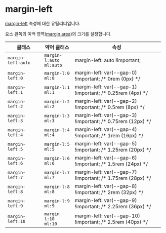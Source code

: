 # margin-left

[margin-left](https://developer.mozilla.org/en-US/docs/Web/CSS/margin-left) 속성에 대한 유틸리티입니다.

요소 왼쪽의 여백 영역([margin area](https://developer.mozilla.org/en-US/docs/Web/CSS/CSS_box_model/Introduction_to_the_CSS_box_model#margin_area))의 크기를 설정합니다.

<table>
  <thead>
    <tr>
      <th scope="col">클래스</th>
      <th scope="col">약어 클래스</th>
      <th scope="col">속성</th>
    </tr>
  </thead>
  <tbody>
  <tr>
  <td><code>margin-left:auto</code></td>
  <td><code>margin-l:auto</code><br><code>ml:auto</code></td>
  <td><span class="code">margin-left: auto !important;</span></td>
</tr>
<tr>
  <td><code>margin-left:0</code></td>
  <td><code>margin-l:0</code><br><code>ml:0</code></td>
  <td><span class="code">margin-left: var(--gap-0) !important;</span> <span class="c:weak">/* 0rem (0px) */</span></td>
</tr>
<tr>
  <td><code>margin-left:1</code></td>
  <td><code>margin-l:1</code><br><code>ml:1</code></td>
  <td><span class="code">margin-left: var(--gap-1) !important;</span> <span class="c:weak">/* 0.25rem (4px) */</span></td>
</tr>
<tr>
  <td><code>margin-left:2</code></td>
  <td><code>margin-l:2</code><br><code>ml:2</code></td>
  <td><span class="code">margin-left: var(--gap-2) !important;</span> <span class="c:weak">/* 0.5rem (8px) */</span></td>
</tr>
<tr>
  <td><code>margin-left:3</code></td>
  <td><code>margin-l:3</code><br><code>ml:3</code></td>
  <td><span class="code">margin-left: var(--gap-3) !important;</span> <span class="c:weak">/* 0.75rem (12px) */</span></td>
</tr>
<tr>
  <td><code>margin-left:4</code></td>
  <td><code>margin-l:4</code><br><code>ml:4</code></td>
  <td><span class="code">margin-left: var(--gap-4) !important;</span> <span class="c:weak">/* 1rem (16px) */</span></td>
</tr>
<tr>
  <td><code>margin-left:5</code></td>
  <td><code>margin-l:5</code><br><code>ml:5</code></td>
  <td><span class="code">margin-left: var(--gap-5) !important;</span> <span class="c:weak">/* 1.25rem (20px) */</span></td>
</tr>
<tr>
  <td><code>margin-left:6</code></td>
  <td><code>margin-l:6</code><br><code>ml:6</code></td>
  <td><span class="code">margin-left: var(--gap-6) !important;</span> <span class="c:weak">/* 1.5rem (24px) */</span></td>
</tr>
<tr>
  <td><code>margin-left:7</code></td>
  <td><code>margin-l:7</code><br><code>ml:7</code></td>
  <td><span class="code">margin-left: var(--gap-7) !important;</span> <span class="c:weak">/* 1.75rem (28px) */</span></td>
</tr>
<tr>
  <td><code>margin-left:8</code></td>
  <td><code>margin-l:8</code><br><code>ml:8</code></td>
  <td><span class="code">margin-left: var(--gap-8) !important;</span> <span class="c:weak">/* 2rem (32px) */</span></td>
</tr>
<tr>
  <td><code>margin-left:9</code></td>
  <td><code>margin-l:9</code><br><code>ml:9</code></td>
  <td><span class="code">margin-left: var(--gap-9) !important;</span> <span class="c:weak">/* 2.25rem (36px) */</span></td>
</tr>
<tr>
  <td><code>margin-left:10</code></td>
  <td><code>margin-l:10</code><br><code>ml:10</code></td>
  <td><span class="code">margin-left: var(--gap-10) !important;</span> <span class="c:weak">/* 2.5rem (40px) */</span></td>
</tr>

  </tbody>

</table>
